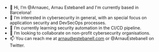 - 👋 Hi, I’m @Arnauec, Arnau Estebanell and I'm currently based in Barcelona!
- 👀 I’m interested in cybersecurity in general, with an special focus on application security and DevSecOps processes.
- 🌱 I’m currently learning security automation in the CI/CD pipeline.
- 💞️ I’m looking to collaborate on non-profit cybersecurity organisations.
- 📫 You can reach me at arnau@estebanell.com or @ArnauEstebanell on Twitter.

<!---
Arnauec/Arnauec is a ✨ special ✨ repository because its `README.md` (this file) appears on your GitHub profile.
You can click the Preview link to take a look at your changes.
--->
